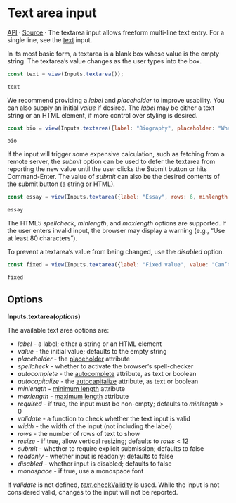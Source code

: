 # Text area input

<a href="https://github.com/observablehq/inputs/blob/main/README.md#textarea" target="_blank">API</a> · <a href="https://github.com/observablehq/inputs/blob/main/src/textarea.js" target="_blank">Source</a> · The textarea input allows freeform multi-line text entry. For a single line, see the [text](./text) input.

In its most basic form, a textarea is a blank box whose value is the empty string. The textarea’s value changes as the user types into the box.

```js echo
const text = view(Inputs.textarea());
```

```js echo
text
```

We recommend providing a *label* and *placeholder* to improve usability. You can also supply an initial *value* if desired. The *label* may be either a text string or an HTML element, if more control over styling is desired.

```js echo
const bio = view(Inputs.textarea({label: "Biography", placeholder: "What’s your story?"}));
```

```js echo
bio
```

If the input will trigger some expensive calculation, such as fetching from a remote server, the *submit* option can be used to defer the textarea from reporting the new value until the user clicks the Submit button or hits Command-Enter. The value of *submit* can also be the desired contents of the submit button (a string or HTML).

```js echo
const essay = view(Inputs.textarea({label: "Essay", rows: 6, minlength: 40, submit: true}));
```

```js echo
essay
```

The HTML5 *spellcheck*, *minlength*, and *maxlength* options are supported. If the user enters invalid input, the browser may display a warning (e.g., “Use at least 80 characters”).

To prevent a textarea’s value from being changed, use the *disabled* option.

```js echo
const fixed = view(Inputs.textarea({label: "Fixed value", value: "Can’t edit me!", disabled: true}));
```

```js echo
fixed
```

## Options

**Inputs.textarea(*options*)**

The available text area options are:

* *label* - a label; either a string or an HTML element
* *value* - the initial value; defaults to the empty string
* *placeholder* - the [placeholder](https://developer.mozilla.org/en-US/docs/Web/HTML/Attributes/placeholder) attribute
* *spellcheck* - whether to activate the browser’s spell-checker
* *autocomplete* - the [autocomplete](https://developer.mozilla.org/en-US/docs/Web/HTML/Attributes/autocomplete) attribute, as text or boolean
* *autocapitalize* - the [autocapitalize](https://developer.mozilla.org/en-US/docs/Web/HTML/Global_attributes/autocapitalize) attribute, as text or boolean
* *minlength* - [minimum length](https://developer.mozilla.org/en-US/docs/Web/HTML/Attributes/minlength) attribute
* *maxlength* - [maximum length](https://developer.mozilla.org/en-US/docs/Web/HTML/Attributes/maxlength) attribute
* *required* - if true, the input must be non-empty; defaults to *minlength* > 0
* *validate* - a function to check whether the text input is valid
* *width* - the width of the input (not including the label)
* *rows* - the number of rows of text to show
* *resize* - if true, allow vertical resizing; defaults to *rows* < 12
* *submit* - whether to require explicit submission; defaults to false
* *readonly* - whether input is readonly; defaults to false
* *disabled* - whether input is disabled; defaults to false
* *monospace* - if true, use a monospace font

If *validate* is not defined, [*text*.checkValidity](https://html.spec.whatwg.org/multipage/form-control-infrastructure.html#dom-cva-checkvalidity) is used. While the input is not considered valid, changes to the input will not be reported.
